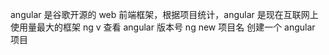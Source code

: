 angular 是谷歌开源的 web 前端框架，根据项目统计，angular 是现在互联网上使用量最大的框架
ng v 查看 angular 版本号
ng new 项目名 创建一个 angular 项目
